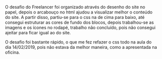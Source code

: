 

O desafio do Freelancer foi organizado através do desenho do site no papel, depois o arcabouço no html ajudou a visualizar melhor o conteúdo do site. A partir disso, partiu-se para o css na de cima para baixo, até consegui estruturar as cores de fundo dos blocos, depois trabalhou-se as imagens e os ícones no rodapé, trabalho não concluído, pois não consegui ajeitar para ficar igual ao do site.

O desafio foi bastante rápido, o que me fez refazer o css todo na aula do dia 14/02/2019, pois não estava da melhor maneira, como a apresentada na oficina. 


